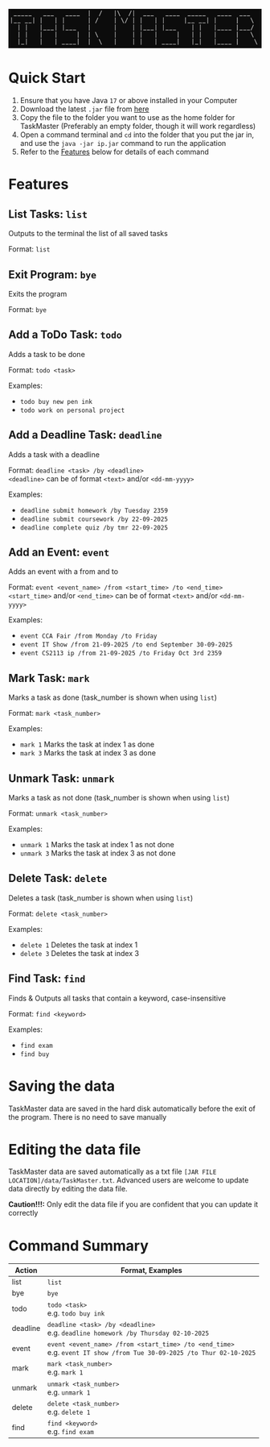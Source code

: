 ![TaskMaster](./assets/TaskMaster.png)

# Quick Start

1. Ensure that you have Java `17` or above installed in your Computer
2. Download the latest `.jar` file from [here](https://github.com/Emannuel-Tan/ip)
3. Copy the file to the folder you want to use as the home folder for TaskMaster (Preferably an empty folder, though it will work regardless)
4. Open a command terminal and `cd` into the folder that you put the jar in, and use the `java -jar ip.jar` command to run the application
5. Refer to the [Features](#features) below for details of each command


# Features

## List Tasks: ```list```
Outputs to the terminal the list of all saved tasks

Format: ```list```

## Exit Program: ```bye```
Exits the program 

Format: ```bye```

## Add a ToDo Task: ```todo```
Adds a task to be done

Format: ```todo <task>```

Examples: 
- ```todo buy new pen ink``` 
- ```todo work on personal project```

## Add a Deadline Task: ```deadline```
Adds a task with a deadline

Format: ```deadline <task> /by <deadline>```\
```<deadline>``` can be of format `<text>` and/or `<dd-mm-yyyy>`

Examples:
- ```deadline submit homework /by Tuesday 2359```
- ```deadline submit coursework /by 22-09-2025```
- ```deadline complete quiz /by tmr 22-09-2025```

## Add an Event: ```event```
Adds an event with a from and to

Format: ```event <event_name> /from <start_time> /to <end_time>```\
```<start_time>``` and/or ```<end_time>``` can be of format `<text>` and/or `<dd-mm-yyyy>`

Examples:
- ```event CCA Fair /from Monday /to Friday```
- ```event IT Show /from 21-09-2025 /to end September 30-09-2025```
- ```event CS2113 ip /from 21-09-2025 /to Friday Oct 3rd 2359```

## Mark Task: ```mark```
Marks a task as done (task_number is shown when using `list`)

Format: ```mark <task_number>```

Examples:
- ```mark 1``` Marks the task at index 1 as done 
- ```mark 3``` Marks the task at index 3 as done

## Unmark Task: ```unmark```
Marks a task as not done (task_number is shown when using `list`)

Format: ```unmark <task_number>```

Examples:
- ```unmark 1``` Marks the task at index 1 as not done
- ```unmark 3``` Marks the task at index 3 as not done

## Delete Task: ```delete```
Deletes a task (task_number is shown when using `list`)

Format: ```delete <task_number>```

Examples:
- ```delete 1``` Deletes the task at index 1
- ```delete 3``` Deletes the task at index 3

## Find Task: ```find```
Finds & Outputs all tasks that contain a keyword, case-insensitive

Format: ```find <keyword>```

Examples:
- ```find exam```
- ```find buy```

# Saving the data
TaskMaster data are saved in the hard disk automatically before the exit of the program. There is no need to save manually

# Editing the data file
TaskMaster data are saved automatically as a txt file `[JAR FILE LOCATION]/data/TaskMaster.txt`. Advanced users are welcome to update data directly by editing the data file.

**Caution!!!:** Only edit the data file if you are confident that you can update it correctly

# Command Summary

| Action   | Format, Examples                                                                                                          |
|----------|---------------------------------------------------------------------------------------------------------------------------|
| list     | `list`                                                                                                                    |
| bye      | `bye`                                                                                                                     |
| todo     | `todo <task>`<br/> e.g. `todo buy ink`                                                                                    |
| deadline | `deadline <task> /by <deadline>`<br/> e.g. `deadline homework /by Thursday 02-10-2025`                                    |
| event    | `event <event_name> /from <start_time> /to <end_time>`<br/> e.g. `event IT show /from Tue 30-09-2025 /to Thur 02-10-2025` |
| mark     | `mark <task_number>`<br/> e.g. `mark 1`                                                                                   |
| unmark   | `unmark <task_number>`<br/> e.g. `unmark 1`                                                                               |
| delete   | `delete <task_number>`<br/> e.g. `delete 1`                                                                               |
| find     | `find <keyword>` <br/> e.g. `find exam`                                                                                   |
